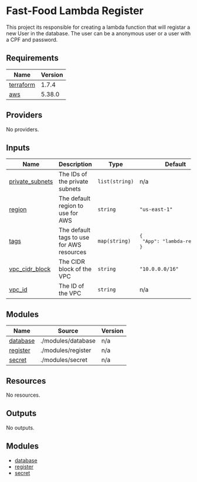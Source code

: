 # Fast-Food Lambda Register

This project its responsible for creating a lambda function that will registar a new User in the database. The user can be a anonymous user or a user with a CPF and password.

<!-- BEGIN_TF_DOCS -->

## Requirements

| Name | Version |
|------|---------|
| <a name="requirement_terraform"></a> [terraform](#requirement\_terraform) | 1.7.4 |
| <a name="requirement_aws"></a> [aws](#requirement\_aws) | 5.38.0 |
## Providers

No providers.
## Inputs

| Name | Description | Type | Default | Required |
|------|-------------|------|---------|:--------:|
| <a name="input_private_subnets"></a> [private\_subnets](#input\_private\_subnets) | The IDs of the private subnets | `list(string)` | n/a | yes |
| <a name="input_region"></a> [region](#input\_region) | The default region to use for AWS | `string` | `"us-east-1"` | no |
| <a name="input_tags"></a> [tags](#input\_tags) | The default tags to use for AWS resources | `map(string)` | <pre>{<br>  "App": "lambda-register"<br>}</pre> | no |
| <a name="input_vpc_cidr_block"></a> [vpc\_cidr\_block](#input\_vpc\_cidr\_block) | The CIDR block of the VPC | `string` | `"10.0.0.0/16"` | no |
| <a name="input_vpc_id"></a> [vpc\_id](#input\_vpc\_id) | The ID of the VPC | `string` | n/a | yes |
## Modules

| Name | Source | Version |
|------|--------|---------|
| <a name="module_database"></a> [database](#module\_database) | ./modules/database | n/a |
| <a name="module_register"></a> [register](#module\_register) | ./modules/register | n/a |
| <a name="module_secret"></a> [secret](#module\_secret) | ./modules/secret | n/a |
## Resources

No resources.
## Outputs

No outputs.
<!-- END_TF_DOCS -->

## Modules

- [database](./docs/database.md)
- [register](./docs/register.md)
- [secret](./docs/secret.md)